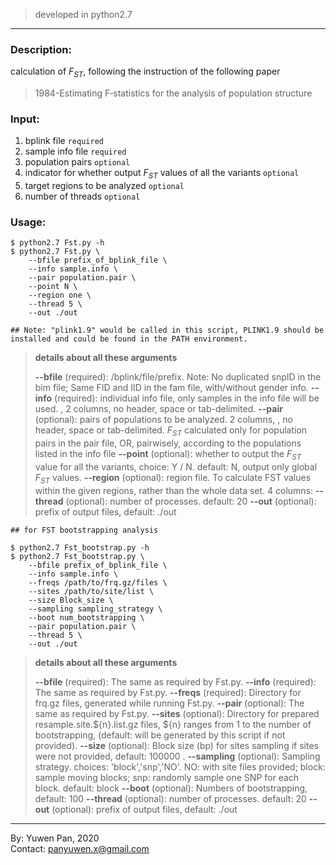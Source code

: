 > developed in python2.7 

---

### Description:
calculation of $F_{ST}$, following the instruction of the following paper
> 1984-Estimating F‐statistics for the analysis of population structure

### Input:

1. bplink file `required`
2. sample info file `required`
3. population pairs `optional`
4. indicator for whether output $F_{ST}$ values of all the variants `optional`
5. target regions to be analyzed `optional`
6. number of threads `optional`

### Usage:
```shell
$ python2.7 Fst.py -h
$ python2.7 Fst.py \
    --bfile prefix_of_bplink_file \
    --info sample.info \
    --pair population.pair \
    --point N \ 
    --region one \
    --thread 5 \
    --out ./out 
    
## Note: "plink1.9" would be called in this script, PLINK1.9 should be installed and could be found in the PATH environment.  
```

>**details about all these arguments**
>
>**--bfile** (required): /bplink/file/prefix. Note: No duplicated snpID in the bim file; Same FID and IID in the fam file, with/without gender info.
>**--info** (required): individual info file, only samples in the info file will be used. <IID> <population ID>, 2 columns, no header, space or tab-delimited.
>**--pair** (optional): pairs of populations to be analyzed. 2 columns, <pop1> <pop2>, no header, space or tab-delimited. $F_{ST}$ calculated only for population pairs in the pair file, OR, pairwisely, according to the populations listed in the info file
>**--point** (optional): whether to output the $F_{ST}$ value for all the variants, choice: Y / N. default: N, output only global $F_{ST}$ values.
>**--region** (optional): region file. To calculate FST values within the given regions, rather than the whole data set. 4 columns: <region ID> <chrom ID> <start physical pos> <end physical pos> 
>**--thread** (optional): number of processes. default: 20
>**--out** (optional): prefix of output files, default: ./out


```shell
## for FST bootstrapping analysis

$ python2.7 Fst_bootstrap.py -h
$ python2.7 Fst_bootstrap.py \
    --bfile prefix_of_bplink_file \
    --info sample.info \
    --freqs /path/to/frq.gz/files \
    --sites /path/to/site/list \
    --size Block_size \
    --sampling sampling_strategy \ 
    --boot num_bootstrapping \
    --pair population.pair \
    --thread 5 \
    --out ./out 
```

>**details about all these arguments**
>
>**--bfile** (required): The same as required by Fst.py.
>**--info** (required): The same as required by Fst.py.
>**--freqs** (required): Directory for frq.gz files, generated while running Fst.py.
>**--pair** (optional): The same as required by Fst.py. 
>**--sites** (optional): Directory for prepared resample.site.${n}.list.gz files, ${n} ranges from 1 to the number of bootstrapping, (default: will be generated by this script if not provided).
>**--size** (optional): Block size (bp) for sites sampling if sites were not provided, default: 100000 .
>**--sampling** (optional): Sampling strategy. choices: 'block','snp','NO'. NO: with site files provided; block: sample moving blocks; snp: randomly sample one SNP for each block. default: block
>**--boot** (optional): Numbers of bootstrapping, default: 100
>**--thread** (optional): number of processes. default: 20
>**--out** (optional): prefix of output files, default: ./out

---
By: Yuwen Pan, 2020  
Contact: panyuwen.x@gmail.com

